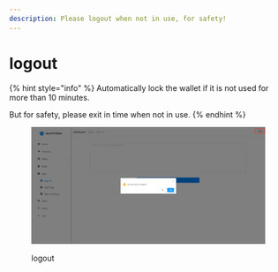```yaml
---
description: Please logout when not in use, for safety!
---
```


# logout

{% hint style="info" %}
Automatically lock the wallet if it is not used for more than 10 minutes.

But for safety, please exit in time when not in use.
{% endhint %}

<figure><img src="../../.gitbook/assets/image (33).png" alt=""><figcaption><p>logout</p></figcaption></figure>
